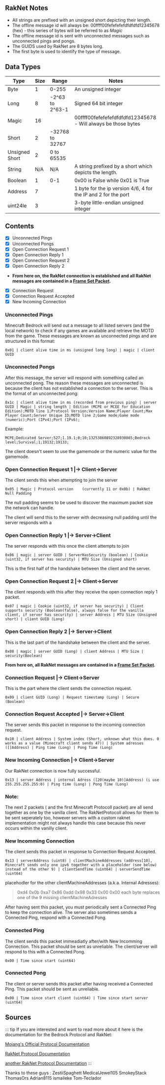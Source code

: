## RakNet Notes

-   All strings are prefixed with an unsigned short depicting their length.
-   The offline message id will always be: 00ffff00fefefefefdfdfdfd12345678 (hex) - this series of bytes will be referred to as _Magic_
-   The offline message id is sent with unconnected messages such as unconnected pings and pongs.
-   The GUIDS used by RakNet are 8 bytes long.
-   The first byte is used to identify the type of message.

## Data Types

| Type           | Size | Range           | Notes                                                          |
| -------------- | ---- | --------------- | -------------------------------------------------------------- |
| Byte           | 1    | 0-255           | An unsigned integer                                            |
| Long           | 8    | -2^63 to 2^63-1 | Signed 64 bit integer                                          |
| Magic          | 16   |                 | 00ffff00fefefefefdfdfdfd12345678 - Will always be those bytes  |
| Short          | 2    | -32768 to 32767 |                                                                |
| Unsigned Short | 2    | 0 to 65535      |                                                                |
| String         | N/A  | N/A             | A string prefixed by a short which depicts the length.         |
| Boolean        | 1    | 0-1             | 0x00 is False while 0x01 is True                               |
| Address        | 7    |                 | 1 byte for the ip version 4/6, 4 for the IP and 2 for the port |
| uint24le       | 3    |                 | 3-byte little-endian unsigned integer                          |

## Contents

-   [x] Unconnected Pings
-   [x] Unconnected Pongs
-   [x] Open Connection Request 1
-   [x] Open Connection Reply 1
-   [x] Open Connection Request 2
-   [x] Open Connection Reply 2
-   **From here on, the RakNet connection is established and all RakNet messages are contained in a [Frame Set Packet](https://wiki.vg/Raknet_Protocol#Frame_Set_Packet).**
-   [x] Connection Request
-   [x] Connection Request Accepted
-   [x] New Incoming Connection

### Unconnected Pings

Minecraft Bedrock will send out a message to all listed servers (and the local network) to check if any games are available and retrieve the MOTD from the game. These messages are known as unconnected pings and are structured in this format:

`0x01 | client alive time in ms (unsigned long long) | magic | client GUID`

### Unconnected Pongs

After this message, the server will respond with something called an unconnected pong. The reason these messages are unconnected is because the client has not established a connection to the server. This is the format of an unconnected pong:

`0x1c | client alive time in ms (recorded from previous ping) | server GUID | Magic | string length | Edition (MCPE or MCEE for Education Edition);MOTD line 1;Protocol Version;Version Name;Player Count;Max Player Count;Server Unique ID;MOTD line 2;Game mode;Game mode (numeric);Port (IPv4);Port (IPv6);`

Example:

`MCPE;Dedicated Server;527;1.19.1;0;10;13253860892328930865;Bedrock level;Survival;1;19132;19133;`

The client doesn't seem to use the gamemode or the numeric value for the gamemode.

### Open Connection Request 1 |→ Client→Server

The client sends this when attempting to join the server

`0x05 | Magic | Protocol version	(currently 11 or 0x0b) | RakNet Null Padding`

The null padding seems to be used to discover the maximum packet size the network can handle.

The client will send this to the server with decreasing null padding until the server responds with a

### Open Connection Reply 1 |→ Server→Client

The server responds with this once the client attempts to join

`0x06 | magic | server GUID | ServerHasSecurity (boolean) | Cookie (uint32, if server has security) | MTU Size (Unsigned short)`

This is the first half of the handshake between the client and the server.

### Open Connection Request 2 |→ Client→Server

The client responds with this after they receive the open connection reply 1 packet.

`0x07 | magic | Cookie (uint32, if server has security) | Client supports security (Boolean(false), always false for the vanilla client, if server has security) | server Address | MTU Size (Unsigned short) | client GUID (Long)`

### Open Connection Reply 2 |→ Server→Client

This is the last part of the handshake between the client and the server.

`0x08 | magic | server GUID (Long) | client Address | MTU Size | security(Boolean)`

**From here on, all RakNet messages are contained in a [Frame Set Packet](https://wiki.vg/Raknet_Protocol#Frame_Set_Packet).**

### Connection Request |→ Client→Server

This is the part where the client sends the connection request.

`0x09 | client GUID (Long) | Request timestamp (Long) | Secure (Boolean)`

### Connection Request Accepted |→ Server→Client

The server sends this packet in response to the incoming connection request.

`0x10 | client Address | System index (Short, unknown what this does. 0 works as a value (Minecraft client sends 47)) | System adresses ([]Address) | Ping time (Long) | Pong Time (Long)`

### New Incoming Connection |→ Client→Server

Our RakNet connection is now fully successful.

`0x13 | server Address | internal Adress ([20(maybe 10)]Address) (i use 255.255.255.255:0) | Ping time (Long) | Pong Time (Long)`

### Note:

The next 2 packets ( and the first Minecraft Protocoll packet) are all send together as one by the vanilla client.
The RakNetProtocoll allows for them to be sent seperately too,
however servers with a custom raknet implementation might not always handle this case
because this never occurs within the vanilly client.

### New Incomming Connection

The client sends this packet in response to Connection Request Accepted.

`0x13 | serverAddress (uint8) | clientMachineAddresses (address[10], Minecraft sends only one ipv6 together with a placeholder (see below) instead of the other 9) | clientSendTime (uint64) | serverSendTime (uint64)`

placehodler for the other clientMachineAddresses (a.k.a. Internal Adresses):

> 0xd4 0x0b 0xa7 0x86 0xdd 0x98 0x33 0x00 0x00
> each byte replaces one of the 9 missing clientMachineAdresses

After having sent this packet,
you must periodically sent a Connected Ping to keep the connection alive.
The server also sometimes sends a Connected Ping, respond with a Connected Pong.

### Connected Ping

The client sends this packet immeadiatly after/with New Incomming Connection.
This packet should be sent as unreliable.
The client/server will respond to this with a Connected Pong.

`0x00 | Time since start (uint64)`

### Connected Pong

The client or server sends this packet after having received a Connected Ping.
This packet should be sent as unreliable.

`0x00 | Time since start client (uint64) | Time since start server (uint64)`

## Sources

::: tip
If you are interested and want to read more about it here is the documentation for the Bedrock Protocol and RakNet:

[Mojang's Official Protocol Documentation](https://github.com/Mojang/bedrock-protocol-docs)

[RakNet Protocol Documentation](https://wiki.vg/Raknet_Protocol)

[another RakNet Protocol Documentation](https://github.com/vp817/RakNetProtocolDoc)
:::

Thanks to these guys : 
     ZestiiSpaghett
     MedicalJewel105
     SmokeyStack
     ThomasOrs
     Adrian8115
     ismaileke
     Tom-Teclador

